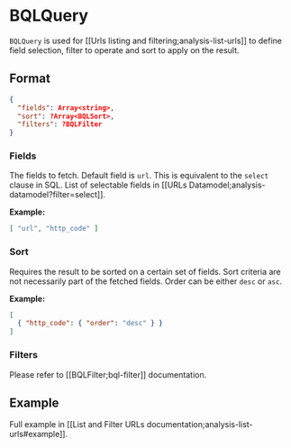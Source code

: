 # BQLQuery

`BQLQuery` is used for [[Urls listing and filtering;analysis-list-urls]] to define field selection, filter to operate and sort to apply on the result.

## Format
```JSON
{
  "fields": Array<string>,
  "sort": ?Array<BQLSort>,
  "filters": ?BQLFilter
}
```

### Fields

The fields to fetch. Default field is `url`. This is equivalent to the `select` clause in SQL. List of selectable fields in [[URLs Datamodel;analysis-datamodel?filter=select]].

**Example:**
```JSON
[ "url", "http_code" ]
```

### Sort

Requires the result to be sorted on a certain set of fields. Sort criteria are not necessarily part of the fetched fields.
Order can be either `desc` or `asc`.

**Example:**
```JSON
[
  { "http_code": { "order": "desc" } }
]
```

### Filters

Please refer to [[BQLFilter;bql-filter]] documentation.


## Example
Full example in [[List and Filter URLs documentation;analysis-list-urls#example]].
